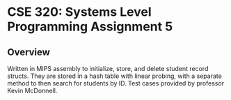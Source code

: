 # CSE 320: Systems Level Programming Assignment 5

## Overview
Written in MIPS assembly to initialize, store, and delete student record structs. They are stored in a hash table with linear probing, with a separate method to then search for students by ID. Test cases provided by professor Kevin McDonnell.
